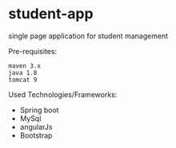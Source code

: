 # student-app
single page application for student management

Pre-requisites:

    maven 3.x
    java 1.8
    tomcat 9

Used Technologies/Frameworks:

  - Spring boot 
  - MySql
  - angularJs
  - Bootstrap




